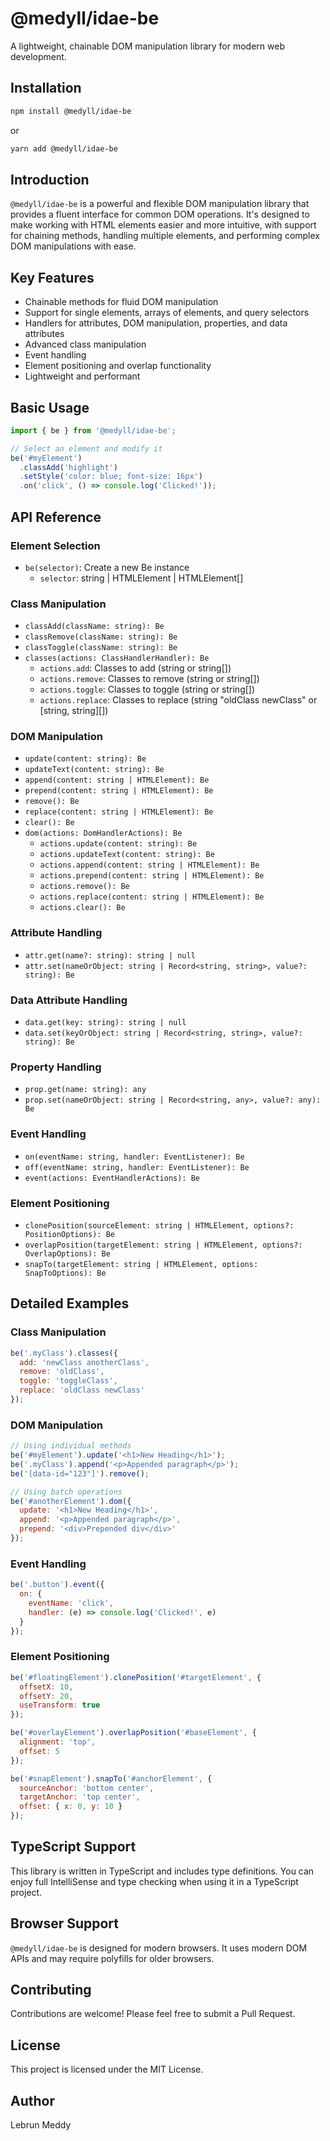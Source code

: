 
# @medyll/idae-be

A lightweight, chainable DOM manipulation library for modern web development.

## Installation

```bash
npm install @medyll/idae-be
```

or

```bash
yarn add @medyll/idae-be
```

## Introduction

`@medyll/idae-be` is a powerful and flexible DOM manipulation library that provides a fluent interface for common DOM operations. It's designed to make working with HTML elements easier and more intuitive, with support for chaining methods, handling multiple elements, and performing complex DOM manipulations with ease.

## Key Features

- Chainable methods for fluid DOM manipulation
- Support for single elements, arrays of elements, and query selectors
- Handlers for attributes, DOM manipulation, properties, and data attributes
- Advanced class manipulation
- Event handling
- Element positioning and overlap functionality
- Lightweight and performant

## Basic Usage

```javascript
import { be } from '@medyll/idae-be';

// Select an element and modify it
be('#myElement')
  .classAdd('highlight')
  .setStyle('color: blue; font-size: 16px')
  .on('click', () => console.log('Clicked!'));
```

## API Reference

### Element Selection

- `be(selector)`: Create a new Be instance
    - `selector`: string | HTMLElement | HTMLElement[]

### Class Manipulation

- `classAdd(className: string): Be`
- `classRemove(className: string): Be`
- `classToggle(className: string): Be`
- `classes(actions: ClassHandlerHandler): Be`
    - `actions.add`: Classes to add (string or string[])
    - `actions.remove`: Classes to remove (string or string[])
    - `actions.toggle`: Classes to toggle (string or string[])
    - `actions.replace`: Classes to replace (string "oldClass newClass" or [string, string][])

### DOM Manipulation

- `update(content: string): Be`
- `updateText(content: string): Be`
- `append(content: string | HTMLElement): Be`
- `prepend(content: string | HTMLElement): Be`
- `remove(): Be`
- `replace(content: string | HTMLElement): Be`
- `clear(): Be`
- `dom(actions: DomHandlerActions): Be`
    - `actions.update(content: string): Be`
    - `actions.updateText(content: string): Be`
    - `actions.append(content: string | HTMLElement): Be`
    - `actions.prepend(content: string | HTMLElement): Be`
    - `actions.remove(): Be`
    - `actions.replace(content: string | HTMLElement): Be`
    - `actions.clear(): Be`


### Attribute Handling

- `attr.get(name?: string): string | null`
- `attr.set(nameOrObject: string | Record<string, string>, value?: string): Be`

### Data Attribute Handling

- `data.get(key: string): string | null`
- `data.set(keyOrObject: string | Record<string, string>, value?: string): Be`

### Property Handling

- `prop.get(name: string): any`
- `prop.set(nameOrObject: string | Record<string, any>, value?: any): Be`

### Event Handling

- `on(eventName: string, handler: EventListener): Be`
- `off(eventName: string, handler: EventListener): Be`
- `event(actions: EventHandlerActions): Be`

### Element Positioning

- `clonePosition(sourceElement: string | HTMLElement, options?: PositionOptions): Be`
- `overlapPosition(targetElement: string | HTMLElement, options?: OverlapOptions): Be`
- `snapTo(targetElement: string | HTMLElement, options: SnapToOptions): Be`

## Detailed Examples

### Class Manipulation

```javascript
be('.myClass').classes({
  add: 'newClass anotherClass',
  remove: 'oldClass',
  toggle: 'toggleClass',
  replace: 'oldClass newClass'
});
```
### DOM Manipulation
 
```javascript
// Using individual methods
be('#myElement').update('<h1>New Heading</h1>');
be('.myClass').append('<p>Appended paragraph</p>');
be('[data-id="123"]').remove();

// Using batch operations
be('#anotherElement').dom({
  update: '<h1>New Heading</h1>',
  append: '<p>Appended paragraph</p>',
  prepend: '<div>Prepended div</div>'
});
```

### Event Handling

```javascript
be('.button').event({
  on: {
    eventName: 'click',
    handler: (e) => console.log('Clicked!', e)
  }
});
```

### Element Positioning

```javascript
be('#floatingElement').clonePosition('#targetElement', {
  offsetX: 10,
  offsetY: 20,
  useTransform: true
});

be('#overlayElement').overlapPosition('#baseElement', {
  alignment: 'top',
  offset: 5
});

be('#snapElement').snapTo('#anchorElement', {
  sourceAnchor: 'bottom center',
  targetAnchor: 'top center',
  offset: { x: 0, y: 10 }
});
```

## TypeScript Support

This library is written in TypeScript and includes type definitions. You can enjoy full IntelliSense and type checking when using it in a TypeScript project.

## Browser Support

`@medyll/idae-be` is designed for modern browsers. It uses modern DOM APIs and may require polyfills for older browsers.

## Contributing

Contributions are welcome! Please feel free to submit a Pull Request.

## License

This project is licensed under the MIT License.

## Author

 Lebrun Meddy

